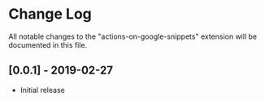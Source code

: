 # Change Log
All notable changes to the "actions-on-google-snippets" extension will be documented in this file.


## [0.0.1] - 2019-02-27
- Initial release